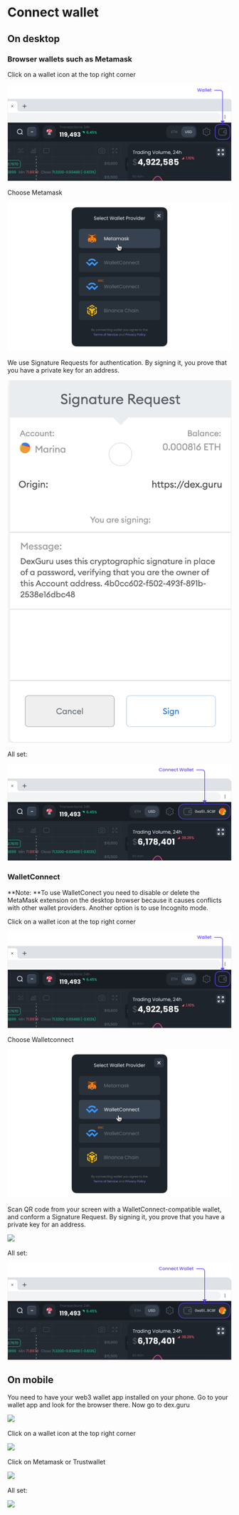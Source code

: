 # Connect wallet

## On desktop&#x20;

### Browser wallets such as Metamask

Click on a wallet icon at the top right corner&#x20;

![](../.gitbook/assets/connect-wallet001.png)

Choose Metamask&#x20;

![](../.gitbook/assets/connect-wallet002.png)

We use Signature Requests for authentication. By signing it, you prove that you have a private key for an address.&#x20;

![](<../.gitbook/assets/Screen Shot 2021-10-25 at 10.05.16 AM (1).png>)

All set:&#x20;

![](../.gitbook/assets/connect-wallet004.png)

### WalletConnect

**Note: **To use WalletConect you need to disable or delete the MetaMask extension on the desktop browser because it causes conflicts with other wallet providers. Another option is to use Incognito mode.&#x20;

Click on a wallet icon at the top right corner&#x20;

![](../.gitbook/assets/connect-wallet001.png)

Choose Walletconnect&#x20;

![](../.gitbook/assets/connect-wallet006.png)

Scan QR code from your screen with a WalletConnect-compatible wallet, and conform a Signature Request. By signing it, you prove that you have a private key for an address.&#x20;

![](../.gitbook/assets/IMG\_0058.PNG)



All set:&#x20;

![](../.gitbook/assets/connect-wallet004.png)



## On mobile&#x20;

You need to have your web3 wallet app installed on your phone. Go to your wallet app and look for the browser there. Now go to dex.guru

![](../.gitbook/assets/image\_2021-05-06\_14\_40\_40.png)

Click on a wallet icon at the top right corner&#x20;

![](../.gitbook/assets/image\_2021-05-06\_14\_46\_11.png)

Click on Metamask or Trustwallet&#x20;

![](../.gitbook/assets/image\_2021-05-06\_14\_47\_10.png)

All set:&#x20;

![](../.gitbook/assets/image\_2021-05-06\_14\_49\_19.png)





